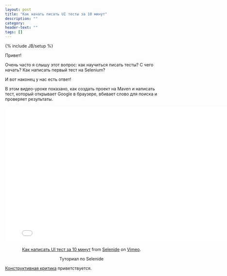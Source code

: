 ```yaml
---
layout: post
title: "Как начать писать UI тесты за 10 минут"
description: ""
category:
header-text: ""
tags: []
---
```

{% include JB/setup %}

Привет!

Очень часто я слышу этот вопрос: как научиться писать тесты? С чего начать? Как написать первый тест на Selenium?

И вот наконец у нас есть ответ! 

В этом видео-уроке показано, как создать проект на Maven и написать тест, который открывает Google в браузере, вбивает слово для поиска и проверяет результаты.

<center>
<iframe src="//player.vimeo.com/video/106867878" width="800" height="450" frameborder="0" webkitallowfullscreen mozallowfullscreen allowfullscreen></iframe> <p><a href="https://vimeo.com/106867878">Как написать UI тест за 10 минут</a> from <a href="https://vimeo.com/user20427140">Selenide</a> on <a href="https://vimeo.com">Vimeo</a>.</p> <p>Туториал по Selenide</p>
</center>


<a href="/users.html#contact">Конструктивная критика</a> приветствуется. 


<br />
